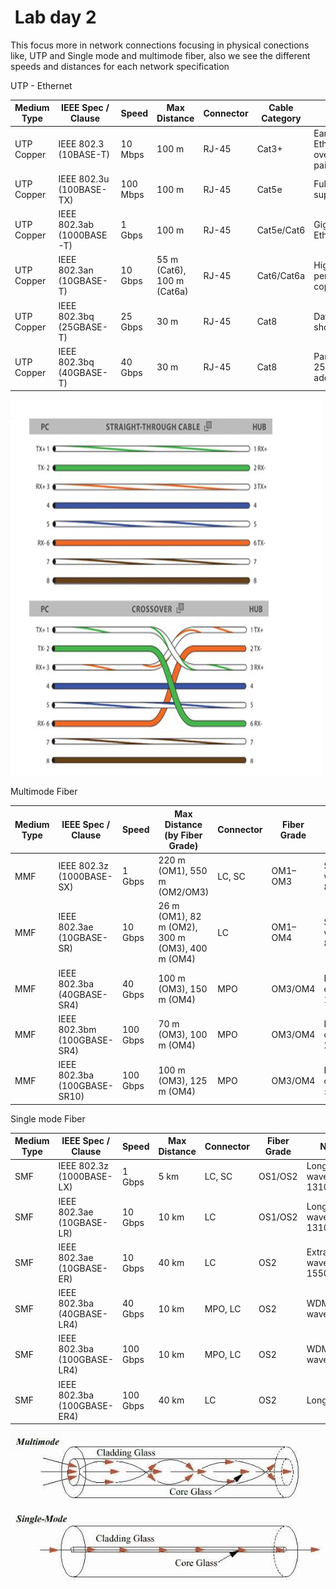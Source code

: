 #  Lab day 2

This focus more in network connections focusing in physical conections like, UTP and Single mode and multimode fiber,
also we see the different speeds and distances for each network specification

UTP - Ethernet

| Medium Type | IEEE Spec / Clause        | Speed    | Max Distance               | Connector | Cable Category | Notes                            |
| ----------- | ------------------------- | -------- | -------------------------- | --------- | -------------- | -------------------------------- |
| UTP Copper  | IEEE 802.3 (10BASE-T)     | 10 Mbps  | 100 m                      | RJ-45     | Cat3+          | Early Ethernet over twisted pair |
| UTP Copper  | IEEE 802.3u (100BASE-TX)  | 100 Mbps | 100 m                      | RJ-45     | Cat5e          | Full-duplex supported            |
| UTP Copper  | IEEE 802.3ab (1000BASE-T) | 1 Gbps   | 100 m                      | RJ-45     | Cat5e/Cat6     | Gigabit Ethernet                 |
| UTP Copper  | IEEE 802.3an (10GBASE-T)  | 10 Gbps  | 55 m (Cat6), 100 m (Cat6a) | RJ-45     | Cat6/Cat6a     | High-performance copper          |
| UTP Copper  | IEEE 802.3bq (25GBASE-T)  | 25 Gbps  | 30 m                       | RJ-45     | Cat8           | Data center short links          |
| UTP Copper  | IEEE 802.3bq (40GBASE-T)  | 40 Gbps  | 30 m                       | RJ-45     | Cat8           | Parallel to 25GBASE-T adoption   |

![UTP, Straight and Crossover cable, pin and color layout](../imgs/straight_and_rossover_cable.jpg)

Multimode Fiber

| Medium Type | IEEE Spec / Clause           | Speed    | Max Distance (by Fiber Grade)                    | Connector | Fiber Grade | Notes                          |
| ----------- | ---------------------------- | -------- | ------------------------------------------------ | --------- | ----------- | ------------------------------ |
| MMF         | IEEE 802.3z (1000BASE-SX)    | 1 Gbps   | 220 m (OM1), 550 m (OM2/OM3)                     | LC, SC    | OM1–OM3     | Short wavelength 850 nm        |
| MMF         | IEEE 802.3ae (10GBASE-SR)    | 10 Gbps  | 26 m (OM1), 82 m (OM2), 300 m (OM3), 400 m (OM4) | LC        | OM1–OM4     | Short wavelength 850 nm        |
| MMF         | IEEE 802.3ba (40GBASE-SR4)   | 40 Gbps  | 100 m (OM3), 150 m (OM4)                         | MPO       | OM3/OM4     | Parallel optics (4 × 10 Gbps)  |
| MMF         | IEEE 802.3bm (100GBASE-SR4)  | 100 Gbps | 70 m (OM3), 100 m (OM4)                          | MPO       | OM3/OM4     | Parallel optics (4 × 25 Gbps)  |
| MMF         | IEEE 802.3ba (100GBASE-SR10) | 100 Gbps | 100 m (OM3), 125 m (OM4)                         | MPO       | OM3/OM4     | Parallel optics (10 × 10 Gbps) |

Single mode Fiber

| Medium Type | IEEE Spec / Clause          | Speed    | Max Distance | Connector | Fiber Grade | Notes                         |
| ----------- | --------------------------- | -------- | ------------ | --------- | ----------- | ----------------------------- |
| SMF         | IEEE 802.3z (1000BASE-LX)   | 1 Gbps   | 5 km         | LC, SC    | OS1/OS2     | Long wavelength 1310 nm       |
| SMF         | IEEE 802.3ae (10GBASE-LR)   | 10 Gbps  | 10 km        | LC        | OS1/OS2     | Long wavelength 1310 nm       |
| SMF         | IEEE 802.3ae (10GBASE-ER)   | 10 Gbps  | 40 km        | LC        | OS2         | Extra-long wavelength 1550 nm |
| SMF         | IEEE 802.3ba (40GBASE-LR4)  | 40 Gbps  | 10 km        | MPO, LC   | OS2         | WDM over 4 wavelengths        |
| SMF         | IEEE 802.3ba (100GBASE-LR4) | 100 Gbps | 10 km        | MPO, LC   | OS2         | WDM over 4 wavelengths        |
| SMF         | IEEE 802.3ba (100GBASE-ER4) | 100 Gbps | 40 km        | LC        | OS2         | Long-haul                     |

![Single mode and multimode fiber diagram](../imgs/single_multi_mode_fiber.webp)
